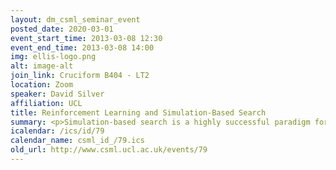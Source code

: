 ```yaml
---
layout: dm_csml_seminar_event
posted_date: 2020-03-01
event_start_time: 2013-03-08 12:30
event_end_time: 2013-03-08 14:00
img: ellis-logo.png
alt: image-alt
join_link: Cruciform B404 - LT2
location: Zoom
speaker: David Silver
affiliation: UCL
title: Reinforcement Learning and Simulation-Based Search
summary: <p>Simulation-based search is a highly successful paradigm for planning in challenging search spaces. Intuitively, the idea is to repeatedly imagine how the future might play out, and to learn from this imagined experience. Simulation-based search methods typically play out millions of sequences, and build up a large search tree of possible futures. By applying reinforcement learning (i.e. trial-and-error learning) to these sequences, it is possible to identify a near-optimal strategy in a computationally efficient manner. In this talk I will outline the relationship between reinforcement learning and simulation-based search, and show how reinforcement learning methods can be turned into powerful planning algorithms. Highlights of this approach include i) the world's first master-level computer Go program, ii) a program that convincingly defeated the built-in AI in Civilization II, and iii) the winning algorithm for the international POMDP planning competition (problems with hidden state).</p>
icalendar: /ics/id/79
calendar_name: csml_id_/79.ics
old_url: http://www.csml.ucl.ac.uk/events/79
---
```

